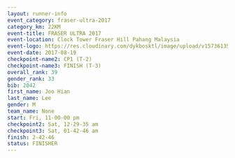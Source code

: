 ```yaml
---
layout: runner-info 
event_category: fraser-ultra-2017 
category_km: 22KM 
event-title: FRASER ULTRA 2017 
event-location: Clock Tower Fraser Hill Pahang Malaysia 
event-logo: https://res.cloudinary.com/dykbosktl/image/upload/v1573613535/Logo/logo_mfst7w.jpg 
event-date: 2017-08-19 
checkpoint-name2: CP1 (T-2) 
checkpoint-name3: FINISH (T-3) 
overall_rank: 39
gender_rank: 33
bib: 2042
first_name: Joo Hian
last_name: Lee
gender: M
team_name: None
start: Fri, 11-00-00 pm
checkpoint2: Sat, 12-29-35 am
checkpoint3: Sat, 01-42-46 am
finish: 2-42-46
status: FINISHER
---
```

